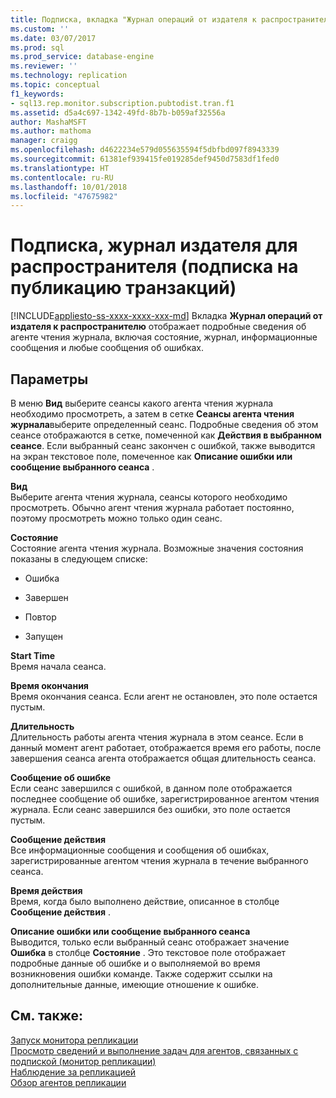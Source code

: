 ```yaml
---
title: Подписка, вкладка "Журнал операций от издателя к распространителю" (транзакционная подписка) | Документация Майкрософт
ms.custom: ''
ms.date: 03/07/2017
ms.prod: sql
ms.prod_service: database-engine
ms.reviewer: ''
ms.technology: replication
ms.topic: conceptual
f1_keywords:
- sql13.rep.monitor.subscription.pubtodist.tran.f1
ms.assetid: d5a4c697-1342-49fd-8b7b-b059af32556a
author: MashaMSFT
ms.author: mathoma
manager: craigg
ms.openlocfilehash: d4622234e579d055635594f5dbfbd097f8943339
ms.sourcegitcommit: 61381ef939415fe019285def9450d7583df1fed0
ms.translationtype: HT
ms.contentlocale: ru-RU
ms.lasthandoff: 10/01/2018
ms.locfileid: "47675982"
---
```

# <a name="subscription-publisher-to-distributor-history-transactional-subscription"></a>Подписка, журнал издателя для распространителя (подписка на публикацию транзакций)
[!INCLUDE[appliesto-ss-xxxx-xxxx-xxx-md](../../includes/appliesto-ss-xxxx-xxxx-xxx-md.md)]
  Вкладка **Журнал операций от издателя к распространителю** отображает подробные сведения об агенте чтения журнала, включая состояние, журнал, информационные сообщения и любые сообщения об ошибках.  
  
## <a name="options"></a>Параметры  
 В меню **Вид** выберите сеансы какого агента чтения журнала необходимо просмотреть, а затем в сетке **Сеансы агента чтения журнала**выберите определенный сеанс. Подробные сведения об этом сеансе отображаются в сетке, помеченной как **Действия в выбранном сеансе**. Если выбранный сеанс закончен с ошибкой, также выводится на экран текстовое поле, помеченное как **Описание ошибки или сообщение выбранного сеанса** .  
  
 **Вид**  
 Выберите агента чтения журнала, сеансы которого необходимо просмотреть. Обычно агент чтения журнала работает постоянно, поэтому просмотреть можно только один сеанс.  
  
 **Состояние**  
 Состояние агента чтения журнала. Возможные значения состояния показаны в следующем списке:  
  
-   Ошибка  
  
-   Завершен  
  
-   Повтор  
  
-   Запущен  
  
 **Start Time**  
 Время начала сеанса.  
  
 **Время окончания**  
 Время окончания сеанса. Если агент не остановлен, это поле остается пустым.  
  
 **Длительность**  
 Длительность работы агента чтения журнала в этом сеансе. Если в данный момент агент работает, отображается время его работы, после завершения сеанса агента отображается общая длительность сеанса.  
  
 **Сообщение об ошибке**  
 Если сеанс завершился с ошибкой, в данном поле отображается последнее сообщение об ошибке, зарегистрированное агентом чтения журнала. Если сеанс завершился без ошибки, это поле остается пустым.  
  
 **Сообщение действия**  
 Все информационные сообщения и сообщения об ошибках, зарегистрированные агентом чтения журнала в течение выбранного сеанса.  
  
 **Время действия**  
 Время, когда было выполнено действие, описанное в столбце **Сообщение действия** .  
  
 **Описание ошибки или сообщение выбранного сеанса**  
 Выводится, только если выбранный сеанс отображает значение **Ошибка** в столбце **Состояние** . Это текстовое поле отображает подробные данные об ошибке и о выполняемой во время возникновения ошибки команде. Также содержит ссылки на дополнительные данные, имеющие отношение к ошибке.  
  
## <a name="see-also"></a>См. также:  
 [Запуск монитора репликации](../../relational-databases/replication/monitor/start-the-replication-monitor.md)   
 [Просмотр сведений и выполнение задач для агентов, связанных с подпиской (монитор репликации)](../../relational-databases/replication/monitor/view-information-and-perform-tasks-for-subscription-agents.md)   
 [Наблюдение за репликацией](../../relational-databases/replication/monitor/monitoring-replication-overview.md)   
 [Обзор агентов репликации](../../relational-databases/replication/agents/replication-agents-overview.md)  
  
  
